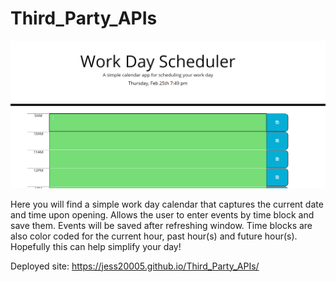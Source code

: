# Third_Party_APIs 

![Screenshot of webpage](assets/Screenshot.png)

 Here you will find a simple work day calendar that captures the current date and time upon opening. Allows the user to enter events by time block and save them. Events will be saved after refreshing window. Time blocks are also color coded for the current hour, past hour(s) and future hour(s). 
 Hopefully this can help simplify your day!

 Deployed site: https://jess20005.github.io/Third_Party_APIs/